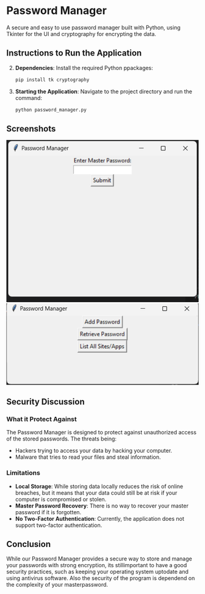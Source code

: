 # Password Manager
A secure and easy to use password manager built with Python, using Tkinter for the UI and cryptography for encrypting the data.
## Instructions to Run the Application

2. **Dependencies**:
   Install the required Python ppackages:
   ```bash
   pip install tk cryptography
   ```

3. **Starting the Application**:
   Navigate to the project directory and run the command:
   ```bash
   python password_manager.py
   ```



## Screenshots
![Start screen](screen1.png)
![Screen after login](screen2.png)

## Security Discussion

### What it Protect Against

The Password Manager is designed to protect against unauthorized access of the stored passwords. The threats being:
- Hackers trying to access your data by hacking your computer.
- Malware that tries to read your files and steal information.


###  Limitations

- **Local Storage**: While storing data locally reduces the risk of online breaches, but it means that your data could still be at risk if your computer is compromised or stolen. 
- **Master Password Recovery**: There is no way to recover your master password if it is forgotten.
- **No Two-Factor Authentication**: Currently, the application does not support two-factor authentication.

## Conclusion

While our Password Manager provides a secure way to store and manage your passwords with strong encryption, its stillimportant to have a good security practices, such as keeping your operating system uptodate and using antivirus software. Also the security of the program is dependend on the complexity of your masterpassword.

